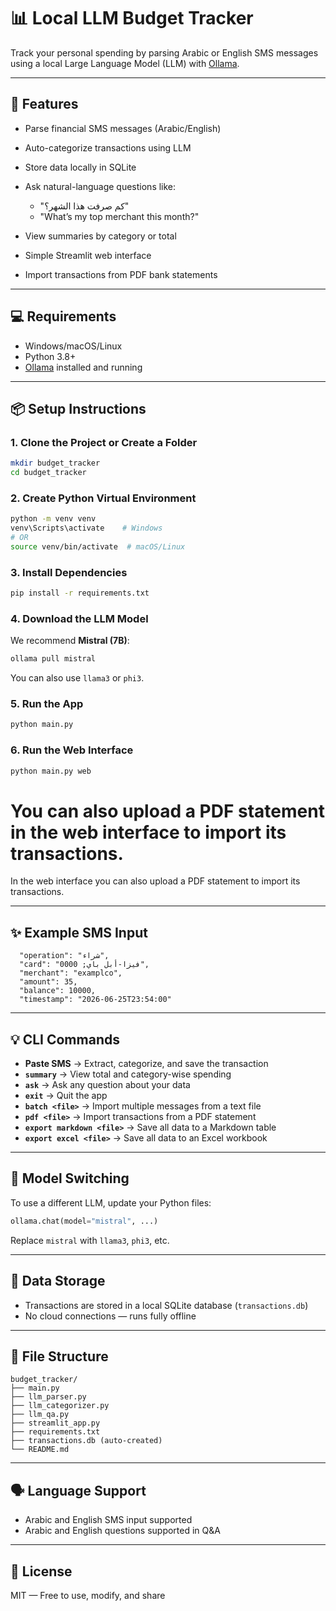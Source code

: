 # 📊 Local LLM Budget Tracker

Track your personal spending by parsing Arabic or English SMS messages using a local Large Language Model (LLM) with [Ollama](https://ollama.com/).

---

## 🧰 Features

* Parse financial SMS messages (Arabic/English)
* Auto-categorize transactions using LLM
* Store data locally in SQLite
* Ask natural-language questions like:

  * "كم صرفت هذا الشهر؟"
  * "What’s my top merchant this month?"
* View summaries by category or total
* Simple Streamlit web interface
* Import transactions from PDF bank statements

---

## 💻 Requirements

* Windows/macOS/Linux
* Python 3.8+
* [Ollama](https://ollama.com/download) installed and running

---

## 📦 Setup Instructions

### 1. Clone the Project or Create a Folder

```bash
mkdir budget_tracker
cd budget_tracker
```

### 2. Create Python Virtual Environment

```bash
python -m venv venv
venv\Scripts\activate    # Windows
# OR
source venv/bin/activate  # macOS/Linux
```

### 3. Install Dependencies

```bash
pip install -r requirements.txt
```

### 4. Download the LLM Model

We recommend **Mistral (7B)**:

```bash
ollama pull mistral
```

You can also use `llama3` or `phi3`.

### 5. Run the App

```bash
python main.py
```

### 6. Run the Web Interface

```bash
python main.py web
```

You can also upload a PDF statement in the web interface to import its transactions.
=======
In the web interface you can also upload a PDF statement to import its transactions.

---

## ✨ Example SMS Input

```
  "operation": "شراء",
  "card": "0000 ;فيزا-أبل باي",
  "merchant": "examplco",
  "amount": 35,
  "balance": 10000,
  "timestamp": "2026-06-25T23:54:00"

```

---

## 💡 CLI Commands

* **Paste SMS** → Extract, categorize, and save the transaction
* **`summary`** → View total and category-wise spending
* **`ask`** → Ask any question about your data
* **`exit`** → Quit the app
* **`batch <file>`** → Import multiple messages from a text file
* **`pdf <file>`** → Import transactions from a PDF statement
* **`export markdown <file>`** → Save all data to a Markdown table
* **`export excel <file>`** → Save all data to an Excel workbook

---

## 🧠 Model Switching

To use a different LLM, update your Python files:

```python
ollama.chat(model="mistral", ...)
```

Replace `mistral` with `llama3`, `phi3`, etc.

---

## 🔐 Data Storage

* Transactions are stored in a local SQLite database (`transactions.db`)
* No cloud connections — runs fully offline

---

## 📂 File Structure

```
budget_tracker/
├── main.py
├── llm_parser.py
├── llm_categorizer.py
├── llm_qa.py
├── streamlit_app.py
├── requirements.txt
├── transactions.db (auto-created)
└── README.md
```

---

## 🗣️ Language Support

* Arabic and English SMS input supported
* Arabic and English questions supported in Q\&A

---

## 🤝 License

MIT — Free to use, modify, and share
